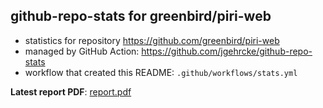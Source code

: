 ## github-repo-stats for greenbird/piri-web

- statistics for repository https://github.com/greenbird/piri-web
- managed by GitHub Action: https://github.com/jgehrcke/github-repo-stats
- workflow that created this README: `.github/workflows/stats.yml`

**Latest report PDF**: [report.pdf](https://github.com/ChameleonTartu/buymeacoffee-repo-stats/raw/master/greenbird/piri-web/latest-report/report.pdf)

